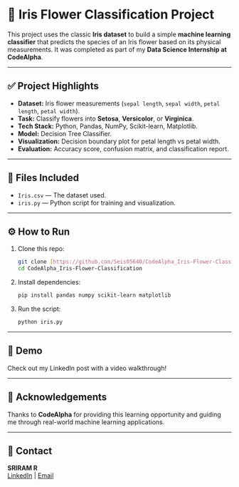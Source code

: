 # 🌸 Iris Flower Classification Project

This project uses the classic **Iris dataset** to build a simple **machine learning classifier** that predicts the species of an Iris flower based on its physical measurements. It was completed as part of my **Data Science Internship at CodeAlpha**.

---

## ✅ Project Highlights

- **Dataset:** Iris flower measurements (`sepal length`, `sepal width`, `petal length`, `petal width`).
- **Task:** Classify flowers into **Setosa**, **Versicolor**, or **Virginica**.
- **Tech Stack:** Python, Pandas, NumPy, Scikit-learn, Matplotlib.
- **Model:** Decision Tree Classifier.
- **Visualization:** Decision boundary plot for petal length vs petal width.
- **Evaluation:** Accuracy score, confusion matrix, and classification report.

---

## 📁 Files Included

- `Iris.csv` — The dataset used.
- `iris.py` — Python script for training and visualization.

---

## ⚙️ How to Run

1. Clone this repo:

   ```bash
   git clone [https://github.com/Seis05640/CodeAlpha_Iris-Flower-Classification.git]
   cd CodeAlpha_Iris-Flower-Classification
   ```

2. Install dependencies:

   ```bash
   pip install pandas numpy scikit-learn matplotlib
   ```

3. Run the script:

   ```bash
   python iris.py
   ```

---

## 🎥 Demo

Check out my LinkedIn post with a video walkthrough!

---

## 🙌 Acknowledgements

Thanks to **CodeAlpha** for providing this learning opportunity and guiding me through real-world machine learning applications.

---

## 📌 Contact

**SRIRAM R**\
[LinkedIn](https://www.linkedin.com/in/seis05640) | [Email](mailto:seis05640@gmail.com)

